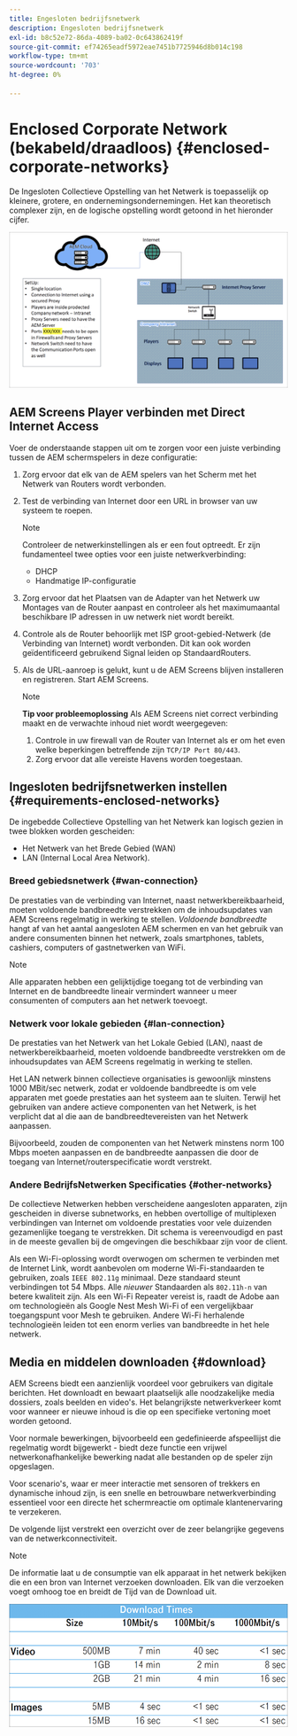 ```yaml
---
title: Engesloten bedrijfsnetwerk
description: Engesloten bedrijfsnetwerk
exl-id: b8c52e72-86da-4089-ba02-0c643862419f
source-git-commit: ef74265eadf5972eae7451b7725946d8b014c198
workflow-type: tm+mt
source-wordcount: '703'
ht-degree: 0%

---
```


# Enclosed Corporate Network (bekabeld/draadloos) {#enclosed-corporate-networks}

De Ingesloten Collectieve Opstelling van het Netwerk is toepasselijk op kleinere, grotere, en ondernemingsondernemingen. Het kan theoretisch complexer zijn, en de logische opstelling wordt getoond in het hieronder cijfer.

![](/help/using/assets/enclosed-network-1.png)


## AEM Screens Player verbinden met Direct Internet Access

Voer de onderstaande stappen uit om te zorgen voor een juiste verbinding tussen de AEM schermspelers in deze configuratie:

1. Zorg ervoor dat elk van de AEM spelers van het Scherm met het Netwerk van Routers wordt verbonden.
1. Test de verbinding van Internet door een URL in browser van uw systeem te roepen.

   >[!NOTE]
   >Controleer de netwerkinstellingen als er een fout optreedt. Er zijn fundamenteel twee opties voor een juiste netwerkverbinding:
   >* DHCP
   >* Handmatige IP-configuratie

1. Zorg ervoor dat het Plaatsen van de Adapter van het Netwerk uw Montages van de Router aanpast en controleer als het maximumaantal beschikbare IP adressen in uw netwerk niet wordt bereikt.

1. Controle als de Router behoorlijk met ISP groot-gebied-Netwerk (de Verbinding van Internet) wordt verbonden. Dit kan ook worden geïdentificeerd gebruikend Signal leiden op StandaardRouters.
1. Als de URL-aanroep is gelukt, kunt u de AEM Screens blijven installeren en registreren. Start AEM Screens.

   >[!NOTE]
   >**Tip voor probleemoplossing**
   >Als AEM Screens niet correct verbinding maakt en de verwachte inhoud niet wordt weergegeven:
   >
   >1. Controle in uw firewall van de Router van Internet als er om het even welke beperkingen betreffende zijn `TCP/IP Port 80/443`.
   >1. Zorg ervoor dat alle vereiste Havens worden toegestaan.

## Ingesloten bedrijfsnetwerken instellen {#requirements-enclosed-networks}

De ingebedde Collectieve Opstelling van het Netwerk kan logisch gezien in twee blokken worden gescheiden:

* Het Netwerk van het Brede Gebied (WAN)
* LAN (Internal Local Area Network).

### Breed gebiedsnetwerk {#wan-connection}

De prestaties van de verbinding van Internet, naast netwerkbereikbaarheid, moeten voldoende bandbreedte verstrekken om de inhoudsupdates van AEM Screens regelmatig in werking te stellen.
*Voldoende bandbreedte* hangt af van het aantal aangesloten AEM schermen en van het gebruik van andere consumenten binnen het netwerk, zoals smartphones, tablets, cashiers, computers of gastnetwerken van WiFi.

>[!NOTE]
>
>Alle apparaten hebben een gelijktijdige toegang tot de verbinding van Internet en de bandbreedte lineair vermindert wanneer u meer consumenten of computers aan het netwerk toevoegt.

### Netwerk voor lokale gebieden {#lan-connection}

De prestaties van het Netwerk van het Lokale Gebied (LAN), naast de netwerkbereikbaarheid, moeten voldoende bandbreedte verstrekken om de inhoudsupdates van AEM Screens regelmatig in werking te stellen.

Het LAN netwerk binnen collectieve organisaties is gewoonlijk minstens 1000 MBit/sec netwerk, zodat er voldoende bandbreedte is om vele apparaten met goede prestaties aan het systeem aan te sluiten. Terwijl het gebruiken van andere actieve componenten van het Netwerk, is het verplicht dat al die aan de bandbreedtevereisten van het Netwerk aanpassen.

Bijvoorbeeld, zouden de componenten van het Netwerk minstens norm 100 Mbps moeten aanpassen en de bandbreedte aanpassen die door de toegang van Internet/routerspecificatie wordt verstrekt.

### Andere BedrijfsNetwerken Specificaties {#other-networks}

De collectieve Netwerken hebben verscheidene aangesloten apparaten, zijn gescheiden in diverse subnetworks, en hebben overtollige of multiplexen verbindingen van Internet om voldoende prestaties voor vele duizenden gezamenlijke toegang te verstrekken.
Dit schema is vereenvoudigd en past in de meeste gevallen bij de omgevingen die beschikbaar zijn voor de client.

Als een Wi-Fi-oplossing wordt overwogen om schermen te verbinden met de Internet Link, wordt aanbevolen om moderne Wi-Fi-standaarden te gebruiken, zoals `IEEE 802.11g` minimaal. Deze standaard steunt verbindingen tot 54 Mbps. Alle *nieuwer* Standaarden als `802.11h-n` van betere kwaliteit zijn. Als een Wi-Fi Repeater vereist is, raadt de Adobe aan om technologieën als Google Nest Mesh Wi-Fi of een vergelijkbaar toegangspunt voor Mesh te gebruiken.
Andere Wi-Fi herhalende technologieën leiden tot een enorm verlies van bandbreedte in het hele netwerk.

## Media en middelen downloaden {#download}

AEM Screens biedt een aanzienlijk voordeel voor gebruikers van digitale berichten. Het downloadt en bewaart plaatselijk alle noodzakelijke media dossiers, zoals beelden en video&#39;s. Het belangrijkste netwerkverkeer komt voor wanneer er nieuwe inhoud is die op een specifieke vertoning moet worden getoond.

Voor normale bewerkingen, bijvoorbeeld een gedefinieerde afspeellijst die regelmatig wordt bijgewerkt - biedt deze functie een vrijwel netwerkonafhankelijke bewerking nadat alle bestanden op de speler zijn opgeslagen.

Voor scenario&#39;s, waar er meer interactie met sensoren of trekkers en dynamische inhoud zijn, is een snelle en betrouwbare netwerkverbinding essentieel voor een directe het schermreactie om optimale klantenervaring te verzekeren.

De volgende lijst verstrekt een overzicht over de zeer belangrijke gegevens van de netwerkconnectiviteit.

>[!NOTE]
>De informatie laat u de consumptie van elk apparaat in het netwerk bekijken die en een bron van Internet verzoeken downloaden. Elk van die verzoeken voegt omhoog toe en breidt de Tijd van de Download uit.

![](/help/using/assets/enclosed-network-download.png)
